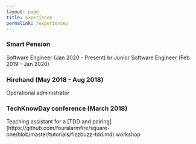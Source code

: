```yaml
---
layout: page
title: Experience
permalink: /experience/
---
```

<h3> Smart Pension </h3>
Software Engineer (Jan 2020 - Present)
br
Junior Software Engineer (Feb 2019 - Jan 2020)

<h3> Hirehand (May 2018 - Aug 2018)</h3>
Operational administrator

<h3> TechKnowDay conference (March 2018) </h3>
Teaching assistant for a
[TDD and pairing](https://github.com/fouralarmfire/square-one/blob/master/tutorials/fizzbuzz-tdd.md) workshop
